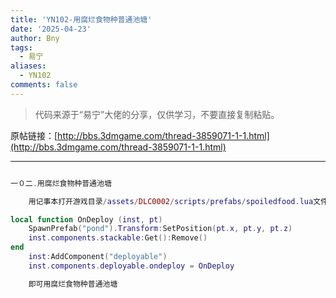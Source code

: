 ```yaml
---
title: 'YN102-用腐烂食物种普通池塘'
date: '2025-04-23'
author: Bny
tags:
  - 易宁
aliases:
  - YN102
comments: false
---
```


> 代码来源于“易宁”大佬的分享，仅供学习，不要直接复制粘贴。

原帖链接：[http://bbs.3dmgame.com/thread-3859071-1-1.html](http://bbs.3dmgame.com/thread-3859071-1-1.html)

---

```lua  

一０二.用腐烂食物种普通池塘	用记事本打开游戏目录/assets/DLC0002/scripts/prefabs/spoiledfood.lua文件，在inst:AddComponent("inspectable")的下一行插入以下内容：local function OnDeploy (inst, pt)	SpawnPrefab("pond").Transform:SetPosition(pt.x, pt.y, pt.z)	inst.components.stackable:Get():Remove()end	inst:AddComponent("deployable")	inst.components.deployable.ondeploy = OnDeploy	即可用腐烂食物种普通池塘

```  

